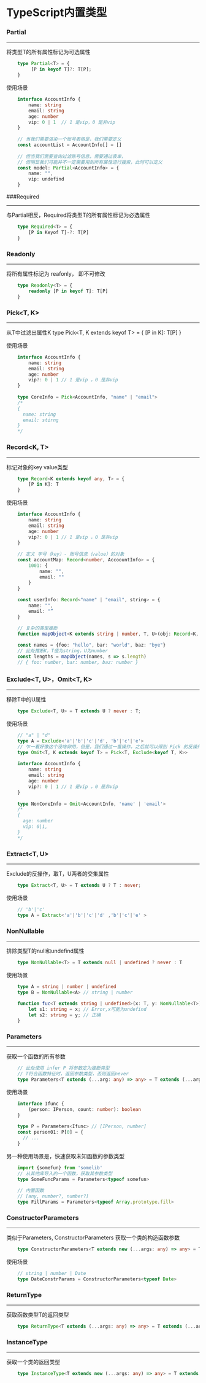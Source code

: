 # TypeScript内置类型

### Partial
***
将类型T的所有属性标记为可选属性
``` ts
    type Partial<T> = {
         [P in keyof T]?: T[P];
    }
```

使用场景
```ts
    interface AccountInfo {
        name: string
        email: string
        age: number
        vip: 0 | 1  // 1 是vip，0 是非vip
    }
    
    // 当我们需要渲染一个账号表格是，我们需要定义
    const accountList = AccountInfo[] = []
    
    // 但当我们需要查询过滤账号信息，需要通过表单，
    // 但明显我们可能并不一定需要用到所有属性进行搜索，此时可以定义
    const model: Partial<AccountInfo> = {
        name: "",
        vip: undefind
    }
```

###Required
***
与Partial相反，Required将类型T的所有属性标记为必选属性
```ts
    type Required<T> = {
        [P in Keyof T]-?: T[P]
    }
```

### Readonly
***
将所有属性标记为 reafonly， 即不可修改
```ts
    type Readonly<T> = {
        readonly [P in keyof T]: T[P]
    }
```

### Pick<T, K>
***
从T中过滤出属性K
type Pick<T, K extends keyof T> = {
    [P in K]: T[P]
}

使用场景
```ts
    interface AccountInfo {
        name: string 
        email: string 
        age: number 
        vip?: 0 | 1 // 1 是vip ，0 是非vip
    }
    
    type CoreInfo = Pick<AccountInfo, "name" | "email">
    /* 
    { 
      name: string
      email: stirng
    }
    */
```

### Record<K, T>
***
标记对象的key value类型
```ts
    type Record<K extends keyof any, T> = {
        [P in K]: T
    }
``` 

使用场景
```ts
    interface AccountInfo {
        name: string 
        email: string 
        age: number 
        vip?: 0 | 1 // 1 是vip ，0 是非vip
    }
    
    // 定义 学号（key）- 账号信息（value）的对象
    const accountMap: Record<number, AccoountInfo> = {
        1001: {
            name: "",
            email: ""
        }
    }
    
    const userInfo: Record<"name" | "email", string> = {
        name: "",
        email: "”
    }
```

```ts
    // 复杂的类型推断
    function mapObject<K extends string | number, T, U>(obj: Record<K, T>, f: (x: T) => U): Record<K, U>
    
    const names = {foo: "hello", bar: "world", baz: "bye"}
    // 此处推断K，T值为string，U为number
    const lengths = mapObject(names, s => s.length)
    // { foo: number, bar: number, baz: number }
```

### Exclude<T, U>，Omit<T, K>    
***
移除T中的U属性
```ts
    type Exclude<T, U> = T extends U ? never : T;
```

使用场景
```ts
    // "a" | "d"
    type A = Exclude<'a'|'b'|'c'|'d', 'b'|'c'|'e'>
    // 乍一看好像这个没啥卵用，但是，我们通过一番操作，之后就可以得到 Pick 的反操作：
    type Omit<T, K extends keyof T> = Pick<T, Exclude<keyof T, K>>
    
    interface AccountInfo {
        name: string 
        email: string 
        age: number 
        vip?: 0 | 1 // 1 是vip ，0 是非vip
    }
    
    type NonCoreInfo = Omit<AccountInfo, 'name' | 'email'>
    /*
    {
      age: number 
      vip: 0|1,
    }
    */
```

### Extract<T, U>
***
Exclude的反操作，取T，U两者的交集属性
```ts
    type Extract<T, U> = T extends U ? T : never;
```

使用场景
```ts
    // 'b'|'c'
    type A = Extract<'a'|'b'|'c'|'d' ,'b'|'c'|'e' >  
```
### NonNullable
***
排除类型T的null和undefind属性
```ts
    type NonNullable<T> = T extends null | undefined ? never : T
```

使用场景
```ts
    type A = string | number | undefined
    type B = NonNullable<A> // string | number
    
    function fuc<T extends string | undefined>(x: T, y: NonNullable<T>) {
        let s1: string = x; // Error,x可能为undefind
        let s2: string = y; // 正确
    }
```

### Parameters
***
获取一个函数的所有参数
```ts
    // 此处使用 infer P 将参数定为推断类型
    // T符合函数特征时，返回参数类型，否则返回never
    type Parameters<T extends (...arg: any) => any> = T extends (...arg: infer P) => any ? P : never;
```

使用场景
```ts
    interface Ifunc {
        (person: IPerson, count: number): boolean
    }
    
    type P = Parameters<Ifunc> // [IPerson, number]
    const person01: P[0] = {
      // ...
    }
```
另一种使用场景是，快速获取未知函数的参数类型
```ts
    import {somefun} from 'somelib'
    // 从其他库导入的一个函数，获取其参数类型
    type SomeFuncParams = Parameters<typeof somefun>
    
    // 内置函数
    // [any, number?, number?]
    type FillParams = Parameters<typeof Array.prototype.fill>
```

### ConstructorParameters
***
类似于Parameters<T>, ConstructorParameters 获取一个类的构造函数参数
```ts
    type ConstructorParameters<T extends new (...args: any) => any> = T extends new (...args: infer P) => any ? P : never;
```

使用场景
```ts
    // string | number | Date 
    type DateConstrParams = ConstructorParameters<typeof Date>
```

### ReturnType
***
获取函数类型T的返回类型
```ts
    type ReturnType<T extends (...args: any) => any> = T extends (...args: any) => infer R ? R : any;
```

### InstanceType
***
获取一个类的返回类型
```ts
    type InstanceType<T extends new (...args: any) => any> = T extends new (...args: any) => infer R ? R : any;
```


